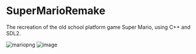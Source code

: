 # SuperMarioRemake
The recreation of the old school platform game Super Mario, using C++ and SDL2.

![mariopng](https://github.com/DemeterAbelBence/SuperMarioRemake/assets/124840546/b30391aa-184e-42e5-9e83-152734b3ac28)
![image](https://github.com/DemeterAbelBence/SuperMarioRemake/assets/124840546/f24703fb-ce29-47af-a050-29db8a09fe90)
